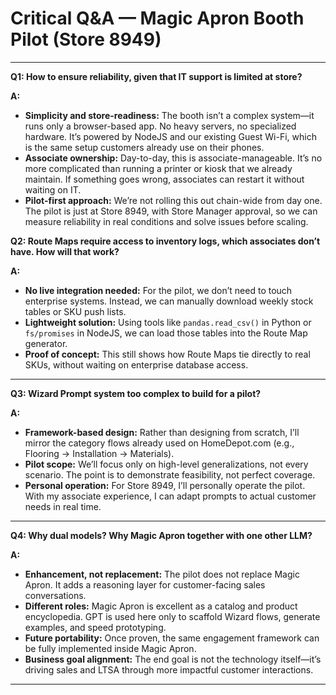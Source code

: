 # Critical Q&A — Magic Apron Booth Pilot (Store 8949)


---

**Q1: How to ensure reliability, given that IT support is limited at store?**  

**A:**  
- **Simplicity and store-readiness:** The booth isn’t a complex system—it runs only a browser-based app. No heavy servers, no specialized hardware. It’s powered by NodeJS and our existing Guest Wi-Fi, which is the same setup customers already use on their phones.  
- **Associate ownership:** Day-to-day, this is associate-manageable. It’s no more complicated than running a printer or kiosk that we already maintain. If something goes wrong, associates can restart it without waiting on IT.  
- **Pilot-first approach:** We’re not rolling this out chain-wide from day one. The pilot is just at Store 8949, with Store Manager approval, so we can measure reliability in real conditions and solve issues before scaling.  


**Q2: Route Maps require access to inventory logs, which associates don’t have. How will that work?**  

**A:**  
- **No live integration needed:** For the pilot, we don’t need to touch enterprise systems. Instead, we can manually download weekly stock tables or SKU push lists.  
- **Lightweight solution:** Using tools like `pandas.read_csv()` in Python or `fs/promises` in NodeJS, we can load those tables into the Route Map generator.  
- **Proof of concept:** This still shows how Route Maps tie directly to real SKUs, without waiting on enterprise database access.  

---

**Q3: Wizard Prompt system too complex to build for a pilot?**  

**A:**  
- **Framework-based design:** Rather than designing from scratch, I’ll mirror the category flows already used on HomeDepot.com (e.g., Flooring → Installation → Materials).  
- **Pilot scope:** We’ll focus only on high-level generalizations, not every scenario. The point is to demonstrate feasibility, not perfect coverage.  
- **Personal operation:** For Store 8949, I’ll personally operate the pilot. With my associate experience, I can adapt prompts to actual customer needs in real time.  

---

**Q4: Why dual models? Why Magic Apron together with one other LLM?**  

**A:**  
- **Enhancement, not replacement:** The pilot does not replace Magic Apron. It adds a reasoning layer for customer-facing sales conversations.  
- **Different roles:** Magic Apron is excellent as a catalog and product encyclopedia. GPT is used here only to scaffold Wizard flows, generate examples, and speed prototyping.  
- **Future portability:** Once proven, the same engagement framework can be fully implemented inside Magic Apron.  
- **Business goal alignment:** The end goal is not the technology itself—it’s driving sales and LTSA through more impactful customer interactions.  

---
